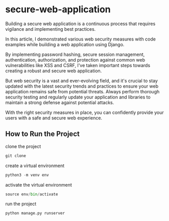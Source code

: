 # secure-web-application

Building a secure web application is a continuous process that requires vigilance and implementing best practices.

In this article, I demonstrated various web security measures with code examples while building a web application using Django.

By implementing password hashing, secure session management, authentication, authorization, and protection against common web vulnerabilities like XSS and CSRF, I've taken important steps towards creating a robust and secure web application.

But web security is a vast and ever-evolving field, and it's crucial to stay updated with the latest security trends and practices to ensure your web application remains safe from potential threats. Always perform thorough security testing and regularly update your application and libraries to maintain a strong defense against potential attacks.

With the right security measures in place, you can confidently provide your users with a safe and secure web experience.

## How to Run the Project

clone the project

```python
git clone
```

create a virtual environment

```python
python3 -m venv env
```

activate the virtual environment

```python
source env/bin/activate
```

run the project

```python
python manage.py runserver
```
